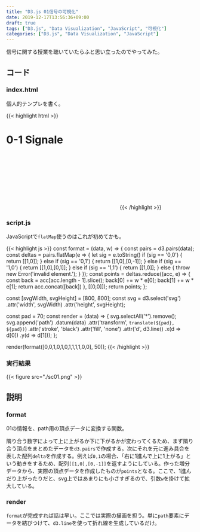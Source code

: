 ```yaml
---
title: "D3.js 01信号の可視化"
date: 2019-12-17T13:56:36+09:00
draft: true
tags: ["D3.js", "Data Visualization", "JavaScript", "可視化"]
categories: ["D3.js", "Data Visualization", "JavaScript"]
---
```


信号に関する授業を聴いていたらふと思い立ったのでやってみた。

## コード

### index.html

個人的テンプレを書く。

{{< highlight html >}}
<!DOCTYPE html>
<html lang="ja">
  <head>
    <meta charset="utf-8">
    <title>0-1 Signal</title>
  </head>
  <body>
    <h1>0-1 Signale</h1>
    <svg>
    </svg>
    <script src="https://d3js.org/d3.v5.min.js"></script>
    <script src="script.js"></script>
  </body>
</html>
{{< /highlight >}}

### script.js

JavaScriptで`flatMap`使うのはこれが初めてかも。

{{< highlight js >}}
const format = (data, w) => {
  const pairs = d3.pairs(data);
  const deltas = pairs.flatMap(e => {
    let sig = e.toString()
    if (sig == '0,0') {
      return [[1,0]];
    } else if (sig == '0,1') {
      return [[1,0],[0,-1]];
    } else if (sig == '1,0') {
      return [[1,0],[0,1]];
    } else if (sig == '1,1') {
      return [[1,0]];
    } else {
      throw new Error('invalid element.');
    }
  });
  const points = deltas.reduce((acc, e) => {
    const back = acc[acc.length - 1].slice();
    back[0] += w * e[0];
    back[1] += w * e[1];
    return acc.concat([back])
  }, [[0,0]]);
  return points;
};

const [svgWidth, svgHeight] = [800, 800];
const svg = d3.select('svg')
  .attr('width', svgWidth)
  .attr('height', svgHeight);

const pad = 70;
const render = (data) => {
  svg.selectAll('*').remove();
  svg.append('path')
    .datum(data)
    .attr('transform', `translate(${pad}, ${pad})`)
    .attr('stroke', 'black')
    .attr('fill', 'none')
    .attr('d', d3.line()
        .x(d => d[0])
        .y(d => d[1]));
};

render(format([0,0,1,0,1,0,1,1,1,1,0,0], 50));
{{< /highlight >}}

### 実行結果

{{< figure src="./sc01.png" >}}

## 説明

### format

01の情報を、path用の頂点データに変換する関数。

隣り合う数字によって上に上がるか下に下がるかが変わってくるため、まず隣り合う頂点をまとめたデータを`d3.pairs`で作成する。次にそれを元に進み具合を表した配列`delta`を作成する。例えば`0,1`の場合、「右に1進んで上に1上がる」という動きをするため、配列`[[1,0],[0,-1]]`を返すようにしている。作った増分データから、実際の頂点データを作成したものが`points`となる。ここで、1進んだり上がったりだと、svg上ではあまりにも小さすぎるので、引数`w`を掛けて拡大している。

### render

`format`が完成すれば話は早い。ここでは実際の描画を担う。単に`path`要素にデータを結びつけて、`d3.line`を使って折れ線を生成しているだけ。
